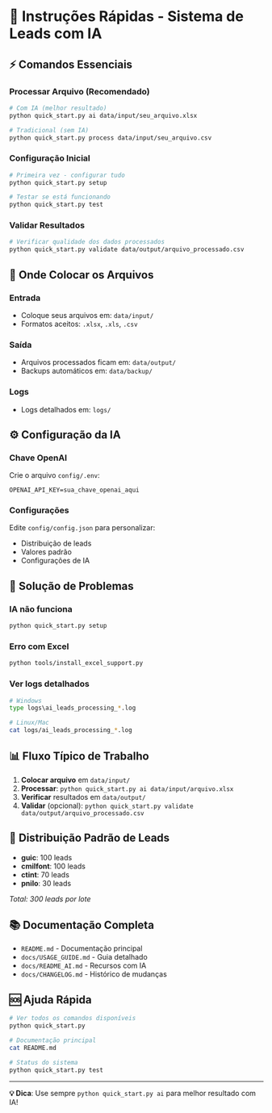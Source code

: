 # 🚀 Instruções Rápidas - Sistema de Leads com IA

## ⚡ Comandos Essenciais

### **Processar Arquivo (Recomendado)**
```bash
# Com IA (melhor resultado)
python quick_start.py ai data/input/seu_arquivo.xlsx

# Tradicional (sem IA)
python quick_start.py process data/input/seu_arquivo.csv
```

### **Configuração Inicial**
```bash
# Primeira vez - configurar tudo
python quick_start.py setup

# Testar se está funcionando
python quick_start.py test
```

### **Validar Resultados**
```bash
# Verificar qualidade dos dados processados
python quick_start.py validate data/output/arquivo_processado.csv
```

## 📁 Onde Colocar os Arquivos

### **Entrada** 
- Coloque seus arquivos em: `data/input/`
- Formatos aceitos: `.xlsx`, `.xls`, `.csv`

### **Saída**
- Arquivos processados ficam em: `data/output/`
- Backups automáticos em: `data/backup/`

### **Logs**
- Logs detalhados em: `logs/`

## ⚙️ Configuração da IA

### **Chave OpenAI**
Crie o arquivo `config/.env`:
```
OPENAI_API_KEY=sua_chave_openai_aqui
```

### **Configurações**
Edite `config/config.json` para personalizar:
- Distribuição de leads
- Valores padrão
- Configurações de IA

## 🔧 Solução de Problemas

### **IA não funciona**
```bash
python quick_start.py setup
```

### **Erro com Excel**
```bash
python tools/install_excel_support.py
```

### **Ver logs detalhados**
```bash
# Windows
type logs\ai_leads_processing_*.log

# Linux/Mac
cat logs/ai_leads_processing_*.log
```

## 📊 Fluxo Típico de Trabalho

1. **Colocar arquivo** em `data/input/`
2. **Processar**: `python quick_start.py ai data/input/arquivo.xlsx`
3. **Verificar** resultados em `data/output/`
4. **Validar** (opcional): `python quick_start.py validate data/output/arquivo_processado.csv`

## 🎯 Distribuição Padrão de Leads

- **guic**: 100 leads
- **cmilfont**: 100 leads
- **ctint**: 70 leads
- **pnilo**: 30 leads

*Total: 300 leads por lote*

## 📚 Documentação Completa

- `README.md` - Documentação principal
- `docs/USAGE_GUIDE.md` - Guia detalhado
- `docs/README_AI.md` - Recursos com IA
- `docs/CHANGELOG.md` - Histórico de mudanças

## 🆘 Ajuda Rápida

```bash
# Ver todos os comandos disponíveis
python quick_start.py

# Documentação principal
cat README.md

# Status do sistema
python quick_start.py test
```

---
**💡 Dica**: Use sempre `python quick_start.py ai` para melhor resultado com IA!
